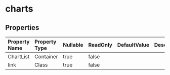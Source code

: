 # **charts**

 

## **Properties**

| Property Name | Property Type | Nullable |  ReadOnly | DefaultValue | Description | 
| :- | :- | :- |:- |  :- | :- |
|ChartList|Container|true|false |  ||
|link|Class|true|false |  ||

